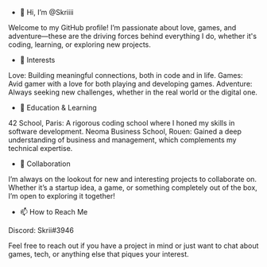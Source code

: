 - 👋 Hi, I’m @Skriiii

Welcome to my GitHub profile! I’m passionate about love, games, and adventure—these are the driving forces behind everything I do, whether it's coding, learning, or exploring new projects.

- 👀 Interests

Love: Building meaningful connections, both in code and in life.
Games: Avid gamer with a love for both playing and developing games.
Adventure: Always seeking new challenges, whether in the real world or the digital one.

- 🌱 Education & Learning

42 School, Paris: A rigorous coding school where I honed my skills in software development.
Neoma Business School, Rouen: Gained a deep understanding of business and management, which complements my technical expertise.

- 💼 Collaboration

I’m always on the lookout for new and interesting projects to collaborate on. Whether it’s a startup idea, a game, or something completely out of the box, I’m open to exploring it together!

- 📫 How to Reach Me

Discord: Skrii#3946

Feel free to reach out if you have a project in mind or just want to chat about games, tech, or anything else that piques your interest.

<!---
Skriiii/Skriiii is a ✨ special ✨ repository because its `README.md` (this file) appears on your GitHub profile.
You can click the Preview link to take a look at your changes.
--->
